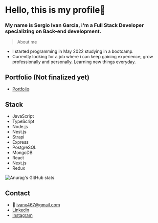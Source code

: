# Hello, this is my profile👋

### My name is Sergio Ivan Garcia, i'm a Full Stack Developer specializing on Back-end development.
> About me
- I started programming in May 2022 studying in a bootcamp.
- Currently looking for a job where i can keep gaining experience, grow professionally and personally. 
Learning new things everyday.

## Portfolio (Not finalized yet)
- [Portfolio](https://portfolio-ivan-garcia.vercel.app/)

## Stack
- JavaScript
- TypeScript
- Node.js
- Nest.js
- Strapi
- Express
- PostgreSQL
- MongoDB
- React
- Next.js
- Redux

![Anurag's GitHub stats](https://github-readme-stats.vercel.app/api?username=x1vaan&show_icons=true&theme=tokyonight)

## Contact
- 📧 ivanx467@gmail.com
- [Linkedin](https://www.linkedin.com/in/sergio-ivan-garcia/)
- [Instagram](https://www.instagram.com/_garciaivann/)

